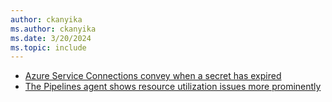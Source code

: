 ```yaml
---
author: ckanyika
ms.author: ckanyika
ms.date: 3/20/2024
ms.topic: include
---
```


- [Azure Service Connections convey when a secret has expired](#azure-service-connections-convey-when-a-secret-has-expired)
- [The Pipelines agent shows resource utilization issues more prominently](#the-pipelines-agent-shows-resource-utilization-issues-more-prominently)
